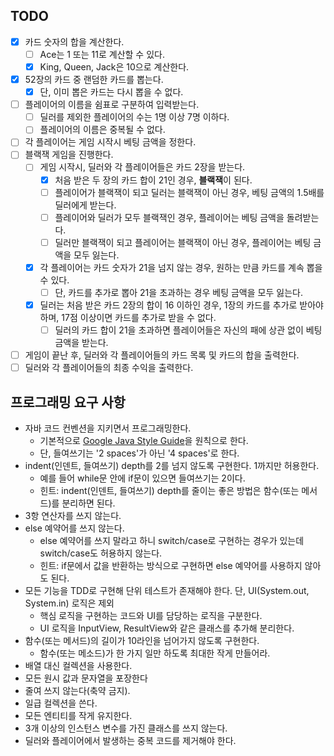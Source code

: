 
## TODO

- [x] 카드 숫자의 합을 계산한다.
  - [ ] Ace는 1 또는 11로 계산할 수 있다.
  - [x] King, Queen, Jack은 10으로 계산한다.
- [x] 52장의 카드 중 랜덤한 카드를 뽑는다.
  - [x] 단, 이미 뽑은 카드는 다시 뽑을 수 없다.
- [ ] 플레이어의 이름을 쉼표로 구분하여 입력받는다.
  - [ ] 딜러를 제외한 플레이어의 수는 1명 이상 7명 이하다.
  - [ ] 플레이어의 이름은 중복될 수 없다.
- [ ] 각 플레이어는 게임 시작시 베팅 금액을 정한다.
- [ ] 블랙잭 게임을 진행한다.
  - [ ] 게임 시작시, 딜러와 각 플레이어들은 카드 2장을 받는다.
    - [x] 처음 받은 두 장의 카드 합이 21인 경우, **블랙잭**이 된다.
    - [ ] 플레이어가 블랙잭이 되고 딜러는 블랙잭이 아닌 경우, 베팅 금액의 1.5배를 딜러에게 받는다.
    - [ ] 플레이어와 딜러가 모두 블랙잭인 경우, 플레이어는 베팅 금액을 돌려받는다.
    - [ ] 딜러만 블랙잭이 되고 플레이어는 블랙잭이 아닌 경우, 플레이어는 베팅 금액을 모두 잃는다.
  - [x] 각 플레이어는 카드 숫자가 21을 넘지 않는 경우, 원하는 만큼 카드를 계속 뽑을 수 있다.
    - [ ] 단, 카드를 추가로 뽑아 21을 초과하는 경우 베팅 금액을 모두 잃는다.
  - [x] 딜러는 처음 받은 카드 2장의 합이 16 이하인 경우, 1장의 카드를 추가로 받아야 하며, 17점 이상이면 카드를 추가로 받을 수 없다.
    - [ ] 딜러의 카드 합이 21을 초과하면 플레이어들은 자신의 패에 상관 없이 베팅 금액을 받는다.
- [ ] 게임이 끝난 후, 딜러와 각 플레이어들의 카드 목록 및 카드의 합을 출력한다.
- [ ] 딜러와 각 플레이어들의 최종 수익을 출력한다.

## 프로그래밍 요구 사항

- 자바 코드 컨벤션을 지키면서 프로그래밍한다.
    - 기본적으로 [Google Java Style Guide](https://google.github.io/styleguide/javaguide.html)을 원칙으로 한다.
    - 단, 들여쓰기는 '2 spaces'가 아닌 '4 spaces'로 한다.
- indent(인덴트, 들여쓰기) depth를 2를 넘지 않도록 구현한다. 1까지만 허용한다.
    - 예를 들어 while문 안에 if문이 있으면 들여쓰기는 2이다.
    - 힌트: indent(인덴트, 들여쓰기) depth를 줄이는 좋은 방법은 함수(또는 메서드)를 분리하면 된다.
- 3항 연산자를 쓰지 않는다.
- else 예약어를 쓰지 않는다.
    - else 예약어를 쓰지 말라고 하니 switch/case로 구현하는 경우가 있는데 switch/case도 허용하지 않는다.
    - 힌트: if문에서 값을 반환하는 방식으로 구현하면 else 예약어를 사용하지 않아도 된다.
- 모든 기능을 TDD로 구현해 단위 테스트가 존재해야 한다. 단, UI(System.out, System.in) 로직은 제외
    - 핵심 로직을 구현하는 코드와 UI를 담당하는 로직을 구분한다.
    - UI 로직을 InputView, ResultView와 같은 클래스를 추가해 분리한다.
- 함수(또는 메서드)의 길이가 10라인을 넘어가지 않도록 구현한다.
    - 함수(또는 메소드)가 한 가지 일만 하도록 최대한 작게 만들어라.
- 배열 대신 컬렉션을 사용한다.
- 모든 원시 값과 문자열을 포장한다
- 줄여 쓰지 않는다(축약 금지).
- 일급 컬렉션을 쓴다.
- 모든 엔티티를 작게 유지한다.
- 3개 이상의 인스턴스 변수를 가진 클래스를 쓰지 않는다.
- 딜러와 플레이어에서 발생하는 중복 코드를 제거해야 한다.
